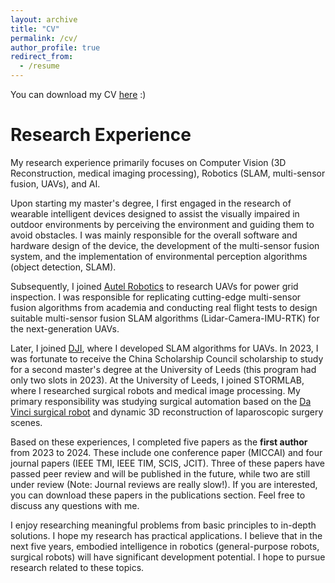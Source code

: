 ```yaml
---
layout: archive
title: "CV"
permalink: /cv/
author_profile: true
redirect_from:
  - /resume
---
```

You can download my CV [here](/files/CVZengTianle.pdf) :)



Research Experience
======
My research experience primarily focuses on Computer Vision (3D Reconstruction, medical imaging processing), Robotics (SLAM, multi-sensor fusion, UAVs), and AI.

Upon starting my master's degree, I first engaged in the research of wearable intelligent devices designed to assist the visually impaired in outdoor environments by perceiving the environment and guiding them to avoid obstacles. I was mainly responsible for the overall software and hardware design of the device, the development of the multi-sensor fusion system, and the implementation of environmental perception algorithms (object detection, SLAM).

Subsequently, I joined [Autel Robotics](https://www.autelrobotics.com/) to research UAVs for power grid inspection. I was responsible for replicating cutting-edge multi-sensor fusion algorithms from academia and conducting real flight tests to design suitable multi-sensor fusion SLAM algorithms (Lidar-Camera-IMU-RTK) for the next-generation UAVs.

Later, I joined [DJI](https://www.dji.com/uk), where I developed SLAM algorithms for UAVs. In 2023, I was fortunate to receive the China Scholarship Council scholarship to study for a second master's degree at the University of Leeds (this program had only two slots in 2023). At the University of Leeds, I joined STORMLAB, where I researched surgical robots and medical image processing. My primary responsibility was studying surgical automation based on the [Da Vinci surgical robot](https://www.intuitive.com/en-us/products-and-services/da-vinci) and dynamic 3D reconstruction of laparoscopic surgery scenes.

Based on these experiences, I completed five papers as the **first author** from 2023 to 2024. These include one conference paper (MICCAI) and four journal papers (IEEE TMI, IEEE TIM, SCIS, JCIT). Three of these papers have passed peer review and will be published in the future, while two are still under review (Note: Journal reviews are really slow!). If you are interested, you can download these papers in the publications section. Feel free to discuss any questions with me.

I enjoy researching meaningful problems from basic principles to in-depth solutions. I hope my research has practical applications. I believe that in the next five years, embodied intelligence in robotics (general-purpose robots, surgical robots) will have significant development potential. I hope to pursue research related to these topics.


